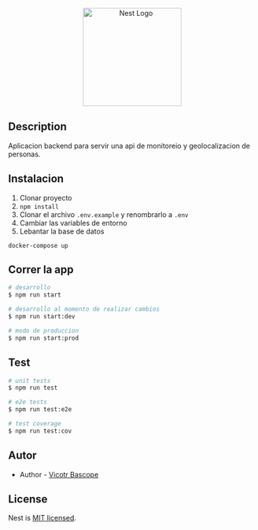 <p align="center">
  <a href="http://nestjs.com/" target="blank"><img src="https://nestjs.com/img/logo-small.svg" width="200" alt="Nest Logo" /></a>
</p>

## Description

Aplicacion backend para servir una api de monitoreio y geolocalizacion de personas.

## Instalacion

1. Clonar proyecto
2. `npm install`
3. Clonar el archivo `.env.example` y renombrarlo a `.env`
4. Cambiar las variables de entorno
5. Lebantar la base de datos

```
docker-compose up
```

## Correr la app

```bash
# desarrollo
$ npm run start

# desarrollo al momento de realizar cambios
$ npm run start:dev

# modo de produccion
$ npm run start:prod
```

## Test

```bash
# unit tests
$ npm run test

# e2e tests
$ npm run test:e2e

# test coverage
$ npm run test:cov
```

## Autor

- Author - [Vicotr Bascope](https://github.com/juanvictorbascopecastro)

## License

Nest is [MIT licensed](LICENSE).
